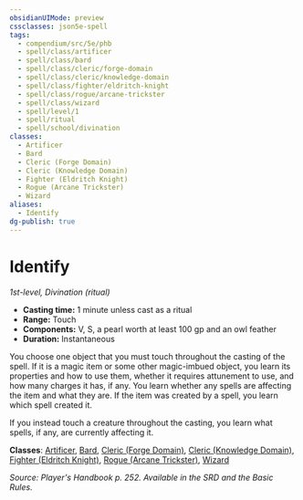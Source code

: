 ```yaml
---
obsidianUIMode: preview
cssclasses: json5e-spell
tags:
  - compendium/src/5e/phb
  - spell/class/artificer
  - spell/class/bard
  - spell/class/cleric/forge-domain
  - spell/class/cleric/knowledge-domain
  - spell/class/fighter/eldritch-knight
  - spell/class/rogue/arcane-trickster
  - spell/class/wizard
  - spell/level/1
  - spell/ritual
  - spell/school/divination
classes:
  - Artificer
  - Bard
  - Cleric (Forge Domain)
  - Cleric (Knowledge Domain)
  - Fighter (Eldritch Knight)
  - Rogue (Arcane Trickster)
  - Wizard
aliases:
  - Identify
dg-publish: true
---
```

# Identify
*1st-level, Divination (ritual)*  

- **Casting time:** 1 minute unless cast as a ritual
- **Range:** Touch
- **Components:** V, S, a pearl worth at least 100 gp and an owl feather
- **Duration:** Instantaneous

You choose one object that you must touch throughout the casting of the spell. If it is a magic item or some other magic-imbued object, you learn its properties and how to use them, whether it requires attunement to use, and how many charges it has, if any. You learn whether any spells are affecting the item and what they are. If the item was created by a spell, you learn which spell created it.

If you instead touch a creature throughout the casting, you learn what spells, if any, are currently affecting it.

**Classes**: [Artificer](/Admin/CLI/classes/artificer-tce.md), [Bard](/Admin/CLI/classes/bard.md), [Cleric (Forge Domain)](/Admin/CLI/classes/cleric-forge-domain-xge.md), [Cleric (Knowledge Domain)](/Admin/CLI/classes/cleric-knowledge-domain.md), [Fighter (Eldritch Knight)](/Admin/CLI/classes/fighter-eldritch-knight.md), [Rogue (Arcane Trickster)](/Admin/CLI/classes/rogue-arcane-trickster.md), [Wizard](/Admin/CLI/classes/wizard.md)

*Source: Player's Handbook p. 252. Available in the SRD and the Basic Rules.*